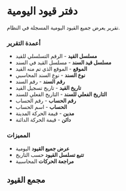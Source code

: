 # دفتر قيود اليومية
تقرير يعرض جميع القيود اليومية المسجلة في النظام.

### أعمدة التقرير
- **مسلسل القيد** - الرقم التسلسلي للقيد
- **مسلسل قيد السند** - مسلسل القيد في السند
- **الموقع** - الموقع الذي تم منه القيد
- **نوع السند** - نوع السند المحاسبي
- **رقم السند** - رقم السند
- **تاريخ القيد** - تاريخ تسجيل القيد
- **التاريخ الفعلي للسند** - التاريخ الفعلي للسند
- **رقم الحساب** - رقم الحساب
- **الحساب** - اسم الحساب
- **مدين** - قيمة الحركة المدينة
- **دائن** - قيمة الحركة الدائنة

### المميزات
- **عرض جميع القيود** اليومية
- **تتبع تسلسل القيود** حسب التاريخ
- **مراجعة الحركات** المحاسبية

## مجمع القيود
